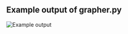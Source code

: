 ## **Example output of grapher.py**
![Example output](https://raw.githubusercontent.com/sgrams/cormen/master/23-kruskal/examples/example-2.svg?sanitize=true)